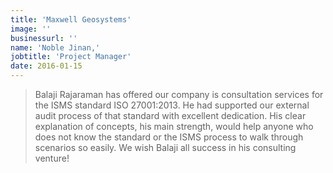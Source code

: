 ```yaml
---
title: 'Maxwell Geosystems'
image: ''
businessurl: ''
name: 'Noble Jinan,'
jobtitle: 'Project Manager'
date: 2016-01-15
---
```



> Balaji Rajaraman has offered our company is consultation services for the ISMS standard ISO 27001:2013. He had supported our external audit process of that standard with excellent dedication. His clear explanation of concepts, his main strength, would help anyone who does not know the standard or the ISMS process to walk through scenarios so easily. We wish Balaji all success in his consulting venture!
